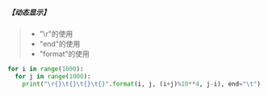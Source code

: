 ##### 【动态显示】
> - "\r"的使用
> - "end"的使用
> - "format"的使用
```python
for i in range(1000):
  for j in range(1000):
    print("\r{}\t{}\t{}\t{}".format(i, j, (i+j)%10**4, j-i), end="\t")
```

